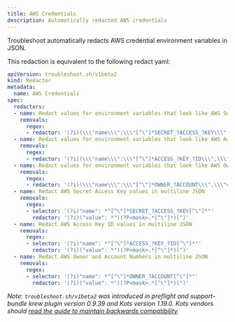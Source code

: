 ```yaml
---
title: AWS Credentials
description: Automatically redacted AWS credentials
---
```


Troubleshoot automatically redacts AWS credential environment variables in JSON. 

This redaction is equivalent to the following redact yaml:

```yaml
apiVersion: troubleshoot.sh/v1beta2
kind: Redactor
metadata:
  name: AWS Credentials
spec:
  redactors:
  - name: Redact values for environment variables that look like AWS Secret Access Keys
    removals:
      regex:
      - redactor: '(?i)(\\\"name\\\":\\\"[^\"]*SECRET_?ACCESS_?KEY\\\",\\\"value\\\":\\\")(?P<mask>[^\"]*)(\\\")'
  - name: Redact values for environment variables that look like AWS Access Keys
    removals:
      regex:
      - redactor: '(?i)(\\\"name\\\":\\\"[^\"]*ACCESS_?KEY_?ID\\\",\\\"value\\\":\\\")(?P<mask>[^\"]*)(\\\")'
  - name: Redact values for environment variables that look like AWS Owner or Account numbers
    removals:
      regex:
      - redactor: '(?i)(\\\"name\\\":\\\"[^\"]*OWNER_?ACCOUNT\\\",\\\"value\\\":\\\")(?P<mask>[^\"]*)(\\\")'
  - name: Redact AWS Secret Access Key values in multiline JSON
    removals:
      regex:
      - selector: '(?i)"name": *"[^\"]*SECRET_?ACCESS_?KEY[^\"]*"'
        redactor: '(?i)("value": *")(?P<mask>.*[^\"]*)(")'
  - name: Redact AWS Access Key ID values in multiline JSON
    removals:
      regex:
      - selector: '(?i)"name": *"[^\"]*ACCESS_?KEY_?ID[^\"]*"'
        redactor: '(?i)("value": *")(?P<mask>.*[^\"]*)(")'
  - name: Redact AWS Owner and Account Numbers in multiline JSON
    removals:
      regex:
      - selector: '(?i)"name": *"[^\"]*OWNER_?ACCOUNT[^\"]*"'
        redactor: '(?i)("value": *")(?P<mask>.*[^\"]*)(")'
```

*Note: `troubleshoot.sh/v1beta2` was introduced in preflight and support-bundle krew plugin version 0.9.39 and Kots version 1.19.0. Kots vendors should [read the guide to maintain backwards compatibility](/v1beta2/).*
